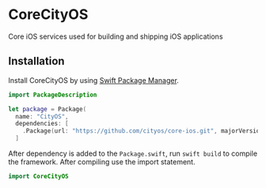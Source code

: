 # CoreCityOS
Core iOS services used for building and shipping iOS applications

## Installation
Install CoreCityOS by using [Swift Package Manager](https://github.com/apple/swift-package-manager).

```swift
import PackageDescription

let package = Package(
  name: "CityOS",
  dependencies: [
    .Package(url: "https://github.com/cityos/core-ios.git", majorVersion: 1),
  ]
```

After dependency is added to the `Package.swift`, run `swift build` to compile the framework. After compiling use the import statement.

```swift
import CoreCityOS
```
